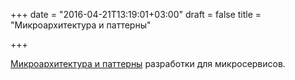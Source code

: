 +++
date = "2016-04-21T13:19:01+03:00"
draft = false
title = "Микроархитектура и паттерны"

+++

<p><a href="https://blog.micro.mu/2016/04/18/micro-architecture.html">Микроархитектура и паттерны</a> разработки для микросервисов.</p>

